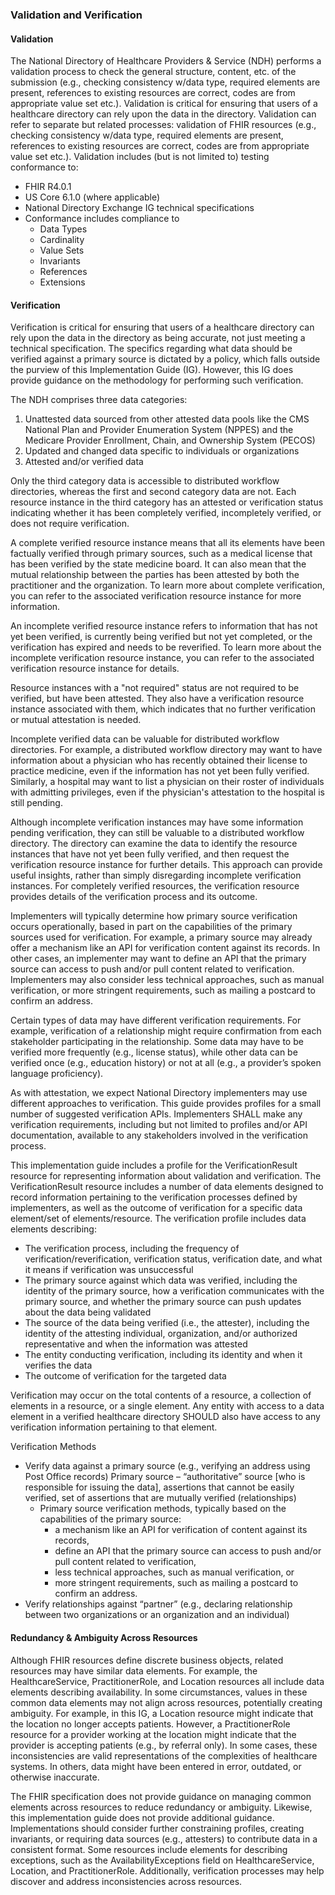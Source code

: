 ### Validation and Verification

#### Validation

The National Directory of Healthcare Providers & Service (NDH) performs a validation process to check the general structure, content, etc. of the submission (e.g., checking consistency w/data type, required elements are present, references to existing resources are correct, codes are from appropriate value set etc.). Validation is critical for ensuring that users of a healthcare directory can rely upon the data in the directory. Validation can refer to separate but related processes: validation of FHIR resources (e.g., checking consistency w/data type, required elements are present, references to existing resources are correct, codes are from appropriate value set etc.).  Validation includes (but is not limited to) testing conformance to:

- FHIR R4.0.1
- US Core 6.1.0 (where applicable)
- National Directory Exchange IG technical specifications
- Conformance includes compliance to
  - Data Types
  - Cardinality
  - Value Sets
  - Invariants
  - References
  - Extensions

#### Verification

Verification is critical for ensuring that users of a healthcare directory can rely upon the data in the directory as being accurate, not just meeting a technical specification. The specifics regarding what data should be verified against a primary source is dictated by a policy, which falls outside the purview of this Implementation Guide (IG). However, this IG does provide guidance on the methodology for performing such verification.

The NDH comprises three data categories: 
1. Unattested data sourced from other attested data pools like the CMS National Plan and Provider Enumeration System (NPPES) and the Medicare Provider Enrollment, Chain, and Ownership System (PECOS) 
2. Updated and changed data specific to individuals or organizations 
3. Attested and/or verified data

Only the third category data is accessible to distributed workflow directories, whereas the first and second category data are not. Each resource instance in the third category has an attested or verification status indicating whether it has been completely verified, incompletely verified, or does not require verification.

A complete verified resource instance means that all its elements have been factually verified through primary sources, such as a medical license that has been verified by the state medicine board. It can also mean that the mutual relationship between the parties has been attested by both the practitioner and the organization. To learn more about complete verification, you can refer to the associated verification resource instance for more information. 

An incomplete verified resource instance refers to information that has not yet been verified, is currently being verified but not yet completed, or the verification has expired and needs to be reverified. To learn more about the incomplete verification resource instance, you can refer to the associated verification resource instance for details. 

Resource instances with a "not required" status are not required to be verified, but have been attested. They also have a verification resource instance associated with them, which indicates that no further verification or mutual attestation is needed.

Incomplete verified data can be valuable for distributed workflow directories. For example, a distributed workflow directory may want to have information about a physician who has recently obtained their license to practice medicine, even if the information has not yet been fully verified. Similarly, a hospital may want to list a physician on their roster of individuals with admitting privileges, even if the physician's attestation to the hospital is still pending.

Although incomplete verification instances may have some information pending verification, they can still be valuable to a distributed workflow directory. The directory can examine the data to identify the resource instances that have not yet been fully verified, and then request the verification resource instance for further details. This approach can provide useful insights, rather than simply disregarding incomplete verification instances. For completely verified resources, the verification resource provides details of the verification process and its outcome.

Implementers will typically determine how primary source verification occurs operationally, based in part on the capabilities of the primary sources used for verification. For example, a primary source may already offer a mechanism like an API for verification content against its records. In other cases, an implementer may want to define an API that the primary source can access to push and/or pull content related to verification. Implementers may also consider less technical approaches, such as manual verification, or more stringent requirements, such as mailing a postcard to confirm an address.

Certain types of data may have different verification requirements. For example, verification of a relationship might require confirmation from each stakeholder participating in the relationship. Some data may have to be verified more frequently (e.g., license status), while other data can be verified once (e.g., education history) or not at all (e.g., a provider’s spoken language proficiency).

As with attestation, we expect National Directory implementers may use different approaches to verification. This guide provides profiles for a small number of suggested verification APIs. Implementers SHALL make any verification requirements, including but not limited to profiles and/or API documentation, available to any stakeholders involved in the verification process.

This implementation guide includes a profile for the VerificationResult resource for representing information about validation and verification. The VerificationResult resource includes a number of data elements designed to record information pertaining to the verification processes defined by implementers, as well as the outcome of verification for a specific data element/set of elements/resource. The verification profile includes data elements describing:

- The verification process, including the frequency of verification/reverification, verification status, verification date, and what it means if verification was unsuccessful
- The primary source against which data was verified, including the identity of the primary source, how a verification communicates with the primary source, and whether the primary source can push updates about the data being validated
- The source of the data being verified (i.e., the attester), including the identity of the attesting individual, organization, and/or authorized representative and when the information was attested
- The entity conducting verification, including its identity and when it verifies the data
- The outcome of verification for the targeted data

Verification may occur on the total contents of a resource, a collection of elements in a resource, or a single element. Any entity with access to a data element in a verified healthcare directory SHOULD also have access to any verification information pertaining to that element.

Verification Methods

- Verify data against a primary source (e.g., verifying an address using Post Office records) Primary source – “authoritative” source  [who is responsible for issuing the data], assertions that cannot be easily verified, set of assertions that are mutually verified (relationships) 
  - Primary source verification methods, typically based on the capabilities of the primary source:
    - a mechanism like an API for verification of content against its records,
    - define an API that the primary source can access to push and/or pull content related to verification,
    - less technical approaches, such as manual verification, or 
    - more stringent requirements, such as mailing a postcard to confirm an address.
- Verify relationships against “partner” (e.g., declaring relationship between two organizations or an organization and an individual)


#### Redundancy & Ambiguity Across Resources
Although FHIR resources define discrete business objects, related resources may have similar data elements. For example, the HealthcareService, PractitionerRole, and Location resources all include data elements describing availability. In some circumstances, values in these common data elements may not align across resources, potentially creating ambiguity. For example, in this IG, a Location resource might indicate that the location no longer accepts patients. However, a PractitionerRole resource for a provider working at the location might indicate that the provider is accepting patients (e.g., by referral only). In some cases, these inconsistencies are valid representations of the complexities of healthcare systems. In others, data might have been entered in error, outdated, or otherwise inaccurate.

The FHIR specification does not provide guidance on managing common elements across resources to reduce redundancy or ambiguity. Likewise, this implementation guide does not provide additional guidance. Implementations should consider further constraining profiles, creating invariants, or requiring data sources (e.g., attesters) to contribute data in a consistent format. Some resources include elements for describing exceptions, such as the AvailabilityExceptions field on HealthcareService, Location, and PractitionerRole. Additionally, verification processes may help discover and address inconsistencies across resources.